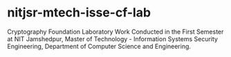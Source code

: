 # nitjsr-mtech-isse-cf-lab
Cryptography Foundation Laboratory Work Conducted in the First Semester at NIT Jamshedpur, Master of Technology - Information Systems Security Engineering, Department of Computer Science and Engineering.
